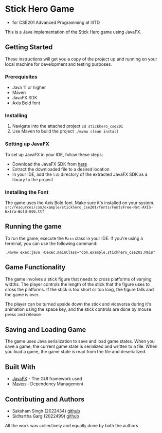 
# Stick Hero Game
- for CSE201 Advanced Programming at IIITD

This is a Java implementation of the Stick Hero game using JavaFX.

## Getting Started

These instructions will get you a copy of the project up and running on your local machine for development and testing purposes.

### Prerequisites

- Java 11 or higher
- Maven
- JavaFX SDK
- Axis Bold font

### Installing

1. Navigate into the attached project `cd stickhero_cse201`
2. Use Maven to build the project `./mvnw clean install`

### Setting up JavaFX

To set up JavaFX in your IDE, follow these steps:

- Download the JavaFX SDK from [here](vscode-file://vscode-app/Applications/Visual%20Studio%20Code.app/Contents/Resources/app/out/vs/code/electron-sandbox/workbench/workbench.html "https://gluonhq.com/products/javafx/")
- Extract the downloaded file to a desired location
- In your IDE, add the `lib` directory of the extracted JavaFX SDK as a library to the project

### Installing the Font

The game uses the Axis Bold font. Make sure it's installed on your system.
`src/resources/com/example/stickhero_cse201/fonts/FontsFree-Net-AXIS-Extra-Bold-800.ttf`

## Running the game

To run the game, execute the `Main` class in your IDE. If you're using a terminal, you can use the following command:

```
./mvnw exec:java -Dexec.mainClass="com.example.stickhero_cse201.Main"
```

## Game Functionality

The game involves a stick figure that needs to cross platforms of varying widths. The player controls the length of the stick that the figure uses to cross the platforms. If the stick is too short or too long, the figure falls and the game is over.

The player can be turned upside down the stick and viceversa during it's animation using the space key, and the stick controls are done by mouse press and release


## Saving and Loading Game

The game uses Java serialization to save and load game states. When you save a game, the current game state is serialized and written to a file. When you load a game, the game state is read from the file and deserialized.


## Built With

- [JavaFX](vscode-file://vscode-app/Applications/Visual%20Studio%20Code.app/Contents/Resources/app/out/vs/code/electron-sandbox/workbench/workbench.html "https://openjfx.io/") - The GUI framework used
- [Maven](vscode-file://vscode-app/Applications/Visual%20Studio%20Code.app/Contents/Resources/app/out/vs/code/electron-sandbox/workbench/workbench.html "https://maven.apache.org/") - Dependency Management

## Contributing and Authors
- Saksham Singh (2022434) [github](www.github.com/SakshxmSingh) 
- Sidhartha Garg (2022499) [github](www.github.com/GargSidhartha)

All the work was collectively and equally done by both the authors

